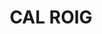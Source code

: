 ---
layout: test
title:  "CAL ROIG"
collections: ["patrimoni-arquitectonic"]
coordinates:
  - group1:
        - [1.459704747455021, 42.356120312206116]
        - [1.459529923472825, 42.35607477910181]
        - [1.459500964672025, 42.356137601114746]
        - [1.459676233500106, 42.356182201460832]
        - [1.459704747455021, 42.356120312206116]
---